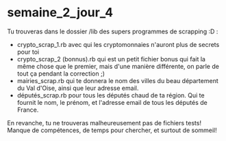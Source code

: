 # semaine_2_jour_4

Tu trouveras dans le dossier /lib des supers programmes de scrapping :D :
- crypto_scrap_1.rb avec qui les cryptomonnaies n'auront plus de secrets pour toi
- crypto_scrap_2 (bonnus).rb qui est un petit fichier bonus qui fait la même chose que le premier, mais d'une manière différente, on parle de tout ça pendant la correction ;)
- mairies_scrap.rb qui te donnera le nom des villes du beau département du Val d'Oise, ainsi que leur adresse email.
- députés_scrap.rb pour tous les députés chaud de ta région. Qui te fournit le nom, le prénom, et l'adresse email de tous les députés de France.

En revanche, tu ne trouveras malheureusement pas de fichiers tests! Manque de compétences, de temps pour chercher, et surtout de sommeil! 
